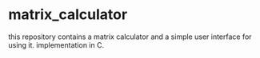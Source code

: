 # matrix_calculator
this repository contains a matrix calculator and a simple user interface for using it. implementation in C. 
